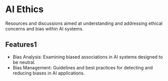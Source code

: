 # AI Ethics

Resources and discussions aimed at understanding and addressing ethical concerns and bias within AI systems.

## Features1

- Bias Analysis: Examining biased associations in AI systems designed to be neutral.
- Bias Management: Guidelines and best practices for detecting and reducing biases in AI applications.
